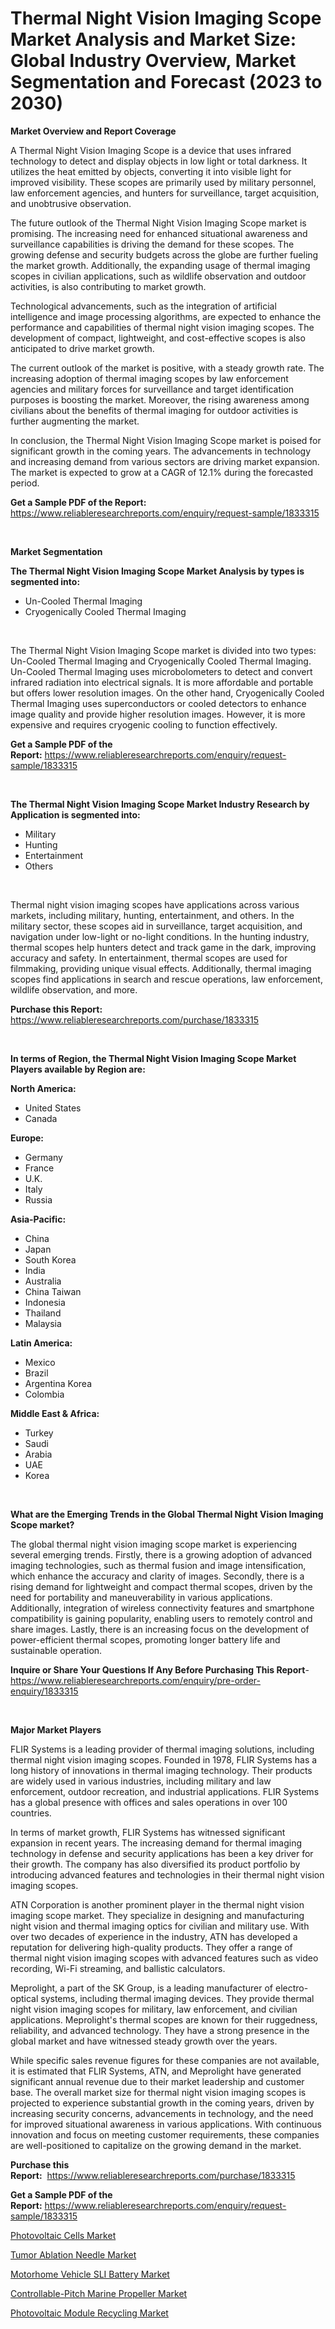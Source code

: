 <p><h1>Thermal Night Vision Imaging Scope Market Analysis and Market Size: Global Industry Overview, Market Segmentation and Forecast (2023 to 2030)</h1></p><p><strong>Market Overview and Report Coverage</strong></p>
<p><p>A Thermal Night Vision Imaging Scope is a device that uses infrared technology to detect and display objects in low light or total darkness. It utilizes the heat emitted by objects, converting it into visible light for improved visibility. These scopes are primarily used by military personnel, law enforcement agencies, and hunters for surveillance, target acquisition, and unobtrusive observation.</p><p>The future outlook of the Thermal Night Vision Imaging Scope market is promising. The increasing need for enhanced situational awareness and surveillance capabilities is driving the demand for these scopes. The growing defense and security budgets across the globe are further fueling the market growth. Additionally, the expanding usage of thermal imaging scopes in civilian applications, such as wildlife observation and outdoor activities, is also contributing to market growth.</p><p>Technological advancements, such as the integration of artificial intelligence and image processing algorithms, are expected to enhance the performance and capabilities of thermal night vision imaging scopes. The development of compact, lightweight, and cost-effective scopes is also anticipated to drive market growth.</p><p>The current outlook of the market is positive, with a steady growth rate. The increasing adoption of thermal imaging scopes by law enforcement agencies and military forces for surveillance and target identification purposes is boosting the market. Moreover, the rising awareness among civilians about the benefits of thermal imaging for outdoor activities is further augmenting the market.</p><p>In conclusion, the Thermal Night Vision Imaging Scope market is poised for significant growth in the coming years. The advancements in technology and increasing demand from various sectors are driving market expansion. The market is expected to grow at a CAGR of 12.1% during the forecasted period.</p></p>
<p><strong>Get a Sample PDF of the Report:</strong> <a href="https://www.reliableresearchreports.com/enquiry/request-sample/1833315">https://www.reliableresearchreports.com/enquiry/request-sample/1833315</a></p>
<p>&nbsp;</p>
<p><strong>Market Segmentation</strong></p>
<p><strong>The Thermal Night Vision Imaging Scope Market Analysis by types is segmented into:</strong></p>
<p><ul><li>Un-Cooled Thermal Imaging</li><li>Cryogenically Cooled Thermal Imaging</li></ul></p>
<p>&nbsp;</p>
<p><p>The Thermal Night Vision Imaging Scope market is divided into two types: Un-Cooled Thermal Imaging and Cryogenically Cooled Thermal Imaging. Un-Cooled Thermal Imaging uses microbolometers to detect and convert infrared radiation into electrical signals. It is more affordable and portable but offers lower resolution images. On the other hand, Cryogenically Cooled Thermal Imaging uses superconductors or cooled detectors to enhance image quality and provide higher resolution images. However, it is more expensive and requires cryogenic cooling to function effectively.</p></p>
<p><strong>Get a Sample PDF of the Report:</strong>&nbsp;<a href="https://www.reliableresearchreports.com/enquiry/request-sample/1833315">https://www.reliableresearchreports.com/enquiry/request-sample/1833315</a></p>
<p>&nbsp;</p>
<p><strong>The Thermal Night Vision Imaging Scope Market Industry Research by Application is segmented into:</strong></p>
<p><ul><li>Military</li><li>Hunting</li><li>Entertainment</li><li>Others</li></ul></p>
<p>&nbsp;</p>
<p><p>Thermal night vision imaging scopes have applications across various markets, including military, hunting, entertainment, and others. In the military sector, these scopes aid in surveillance, target acquisition, and navigation under low-light or no-light conditions. In the hunting industry, thermal scopes help hunters detect and track game in the dark, improving accuracy and safety. In entertainment, thermal scopes are used for filmmaking, providing unique visual effects. Additionally, thermal imaging scopes find applications in search and rescue operations, law enforcement, wildlife observation, and more.</p></p>
<p><strong>Purchase this Report:</strong>&nbsp; <a href="https://www.reliableresearchreports.com/purchase/1833315">https://www.reliableresearchreports.com/purchase/1833315</a></p>
<p>&nbsp;</p>
<p><strong>In terms of Region, the Thermal Night Vision Imaging Scope Market Players available by Region are:</strong></p>
<p>
    <p> <strong> North America: </strong>
        <ul>
            <li>United States</li>
            <li>Canada</li>
        </ul>
        </p> 
    <p> <strong> Europe: </strong>
        <ul>
            <li>Germany</li>
            <li>France</li>
            <li>U.K.</li>
            <li>Italy</li>
            <li>Russia</li>
        </ul>
        </p> 
    <p> <strong> Asia-Pacific: </strong>
        <ul>
            <li>China</li>
            <li>Japan</li>
            <li>South Korea</li>
            <li>India</li>
            <li>Australia</li>
            <li>China Taiwan</li>
            <li>Indonesia</li>
            <li>Thailand</li>
            <li>Malaysia</li>
        </ul>
        </p> 
    <p> <strong> Latin America: </strong>
        <ul>
            <li>Mexico</li>
            <li>Brazil</li>
            <li>Argentina Korea</li>
            <li>Colombia</li>
        </ul>
        </p> 
    <p> <strong> Middle East & Africa: </strong>
        <ul>
            <li>Turkey</li>
            <li>Saudi</li>
            <li>Arabia</li>
            <li>UAE</li>
            <li>Korea</li>
        </ul>
    </p>
    </p>
<p>&nbsp;</p>
<p><strong>What are the Emerging Trends in the Global Thermal Night Vision Imaging Scope market?</strong></p>
<p><p>The global thermal night vision imaging scope market is experiencing several emerging trends. Firstly, there is a growing adoption of advanced imaging technologies, such as thermal fusion and image intensification, which enhance the accuracy and clarity of images. Secondly, there is a rising demand for lightweight and compact thermal scopes, driven by the need for portability and maneuverability in various applications. Additionally, integration of wireless connectivity features and smartphone compatibility is gaining popularity, enabling users to remotely control and share images. Lastly, there is an increasing focus on the development of power-efficient thermal scopes, promoting longer battery life and sustainable operation.</p></p>
<p><strong>Inquire or Share Your Questions If Any Before Purchasing This Report</strong>- <a href="https://www.reliableresearchreports.com/enquiry/pre-order-enquiry/1833315">https://www.reliableresearchreports.com/enquiry/pre-order-enquiry/1833315</a></p>
<p>&nbsp;</p>
<p><strong>Major Market Players</strong></p>
<p><p>FLIR Systems is a leading provider of thermal imaging solutions, including thermal night vision imaging scopes. Founded in 1978, FLIR Systems has a long history of innovations in thermal imaging technology. Their products are widely used in various industries, including military and law enforcement, outdoor recreation, and industrial applications. FLIR Systems has a global presence with offices and sales operations in over 100 countries.</p><p>In terms of market growth, FLIR Systems has witnessed significant expansion in recent years. The increasing demand for thermal imaging technology in defense and security applications has been a key driver for their growth. The company has also diversified its product portfolio by introducing advanced features and technologies in their thermal night vision imaging scopes.</p><p>ATN Corporation is another prominent player in the thermal night vision imaging scope market. They specialize in designing and manufacturing night vision and thermal imaging optics for civilian and military use. With over two decades of experience in the industry, ATN has developed a reputation for delivering high-quality products. They offer a range of thermal night vision imaging scopes with advanced features such as video recording, Wi-Fi streaming, and ballistic calculators.</p><p>Meprolight, a part of the SK Group, is a leading manufacturer of electro-optical systems, including thermal imaging devices. They provide thermal night vision imaging scopes for military, law enforcement, and civilian applications. Meprolight's thermal scopes are known for their ruggedness, reliability, and advanced technology. They have a strong presence in the global market and have witnessed steady growth over the years.</p><p>While specific sales revenue figures for these companies are not available, it is estimated that FLIR Systems, ATN, and Meprolight have generated significant annual revenue due to their market leadership and customer base. The overall market size for thermal night vision imaging scopes is projected to experience substantial growth in the coming years, driven by increasing security concerns, advancements in technology, and the need for improved situational awareness in various applications. With continuous innovation and focus on meeting customer requirements, these companies are well-positioned to capitalize on the growing demand in the market.</p></p>
<p><strong>Purchase this Report:</strong>&nbsp;&nbsp;<a href="https://www.reliableresearchreports.com/purchase/1833315">https://www.reliableresearchreports.com/purchase/1833315</a></p>
<p></p>
<p><strong>Get a Sample PDF of the Report:</strong>&nbsp;<a href="https://www.reliableresearchreports.com/enquiry/request-sample/1833315">https://www.reliableresearchreports.com/enquiry/request-sample/1833315</a></p>
<p><p><a href="https://www.linkedin.com/pulse/decoding-photovoltaic-cells-market-deep-dive-latest-trends-segmentation/">Photovoltaic Cells Market</a></p><p><a href="https://github.com/rahu1502/Market-Research-Report-List-1/blob/main/tumor-ablation-needle-market.md">Tumor Ablation Needle Market</a></p><p><a href="https://medium.com/@melissaarnold2022/motorhome-vehicle-sli-battery-market-size-market-outlook-and-market-forecast-2023-to-2030-b696a390b3e8">Motorhome Vehicle SLI Battery Market</a></p><p><a href="https://github.com/rahu1501/Market-Research-Report-List-1/blob/main/controllable-pitch-marine-propeller-market.md">Controllable-Pitch Marine Propeller Market</a></p><p><a href="https://www.linkedin.com/pulse/photovoltaic-module-recycling-market-challenges-opportunities/">Photovoltaic Module Recycling Market</a></p></p>